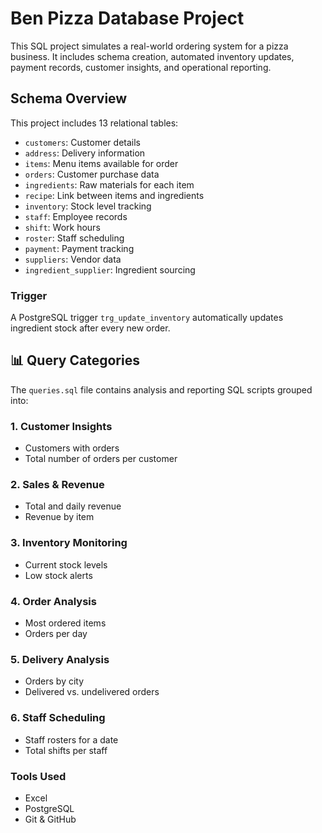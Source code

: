#  Ben Pizza Database Project

This SQL project simulates a real-world ordering system for a pizza business. It includes schema creation, automated inventory updates, payment records, customer insights, and operational reporting.

## Schema Overview

This project includes 13 relational tables:
- `customers`: Customer details
- `address`: Delivery information
- `items`: Menu items available for order
- `orders`: Customer purchase data
- `ingredients`: Raw materials for each item
- `recipe`: Link between items and ingredients
- `inventory`: Stock level tracking
- `staff`: Employee records
- `shift`: Work hours
- `roster`: Staff scheduling
- `payment`: Payment tracking
- `suppliers`: Vendor data
- `ingredient_supplier`: Ingredient sourcing

### Trigger
A PostgreSQL trigger `trg_update_inventory` automatically updates ingredient stock after every new order.

## 📊 Query Categories
The `queries.sql` file contains analysis and reporting SQL scripts grouped into:

### 1. Customer Insights
- Customers with orders
- Total number of orders per customer

### 2. Sales & Revenue
- Total and daily revenue
- Revenue by item

### 3. Inventory Monitoring
- Current stock levels
- Low stock alerts

### 4. Order Analysis
- Most ordered items
- Orders per day

### 5. Delivery Analysis
- Orders by city
- Delivered vs. undelivered orders

### 6. Staff Scheduling
- Staff rosters for a date
- Total shifts per staff

### Tools Used
- Excel
- PostgreSQL
- Git & GitHub

